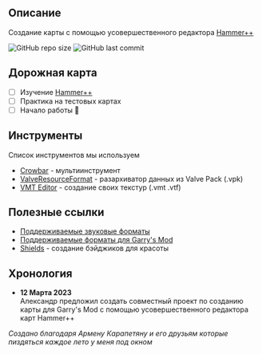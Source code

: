 ## Описание

Создание карты с помощью усовершественного редактора [Hammer++][tool hammer++]

![GitHub repo size][info repo size]
![GitHub last commit][info last commit]

## Дорожная карта

- [ ] Изучение [Hammer++][tool hammer++]
- [ ] Практика на тестовых картах
- [ ] Начало работы :tada:

## Инструменты

Список инструментов мы используем

- [Crowbar][tool crowbar] - мультиинструмент
- [ValveResourceFormat][tool valveresourceformat] - разархиватор данных из Valve Pack (.vpk)
- [VMT Editor][tool vmt editor] - создание своих текстур (.vmt .vtf)

## Полезные ссылки

- [Поддерживаемые звуковые форматы][snd source]
- [Поддерживаемые форматы для Garry's Mod][snd gmod]
- [Shields][tool shields] - создание бэйджиков для красоты

## Хронология

- **12 Марта 2023** <br>
Александр предложил создать совместный проект по созданию карты для Garry's Mod с помощью усовершественного редактора карт Hammer++

_Создано благодаря Армену Карапетяну и его друзьям которые пиздяться каждое лето у меня под окном_

<!-- Основные ссылки -->
[snd source]: https://gmod-games.thouvest.ovh/documents/sound_supported_formats.htm
[snd gmod]: https://originahl-scripts.com/en/help/gmod-sounds-supported-formats
[tool vmt editor]: https://github.com/Dima-369/VMT-Editor/releases
[tool valveresourceformat]: https://github.com/SteamDatabase/ValveResourceFormat/releases
[tool crowbar]: https://github.com/ZeqMacaw/Crowbar/releases
[tool hammer++]: https://github.com/ficool2/HammerPlusPlus-Website/releases

<!-- Информация (Shields.io) -->
[tool shields]: https://shields.io
[info repo size]: https://img.shields.io/github/repo-size/boxden/hammerplusplus-experience
[info last commit]: https://img.shields.io/github/last-commit/boxden/hammerplusplus-experience
